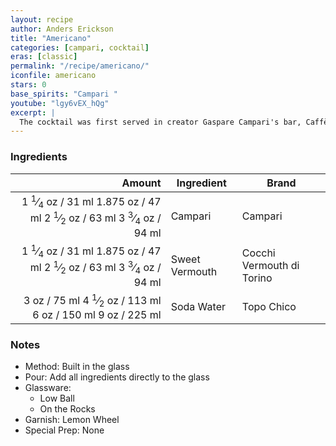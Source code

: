 ```yaml
---
layout: recipe
author: Anders Erickson
title: "Americano"
categories: [campari, cocktail]
eras: [classic]
permalink: "/recipe/americano/"
iconfile: americano
stars: 0
base_spirits: "Campari "
youtube: "lgy6vEX_hQg"
excerpt: |
  The cocktail was first served in creator Gaspare Campari's bar, Caffè Campari in Milan, in the 1860s, an American man, who was under the impression that Campari was a long drink, ordered it, hated it, and said it would be better served iced and fizzy. He ordered a Campari and soda which became too bitter; after a few iterations he and the esteemed bartender decided on Vermouth as the perfect blend. It is the direct descendant of the "Milano-Torino" which consisted of Campari, the bitter liqueur from Milan (Milano) and Punt e Mes, the vermouth from Turin (Torino) but lacked soda water. This drink was itself a descendant of the "Torino-Milano", a concoction consisting of equal parts Campari and Amaro Cora.
---
```


### Ingredients

|  Amount | Ingredient     | Brand                     |
| ------: | -------------- | ------------------------- |
| <span class="onex active">1 <sup>1</sup>&frasl;<sub>4</sub> oz  / 31 ml</span> <span class="onehalfx">1.875 oz  / 47 ml</span> <span class="twox">2 <sup>1</sup>&frasl;<sub>2</sub> oz  / 63 ml</span> <span class="threex">3 <sup>3</sup>&frasl;<sub>4</sub> oz  / 94 ml</span>| Campari        | Campari                   |
| <span class="onex active">1 <sup>1</sup>&frasl;<sub>4</sub> oz  / 31 ml</span> <span class="onehalfx">1.875 oz  / 47 ml</span> <span class="twox">2 <sup>1</sup>&frasl;<sub>2</sub> oz  / 63 ml</span> <span class="threex">3 <sup>3</sup>&frasl;<sub>4</sub> oz  / 94 ml</span>| Sweet Vermouth | Cocchi Vermouth di Torino |
|    <span class="onex active">3 oz  / 75 ml</span> <span class="onehalfx">4 <sup>1</sup>&frasl;<sub>2</sub> oz  / 113 ml</span> <span class="twox">6 oz  / 150 ml</span> <span class="threex">9 oz  / 225 ml</span>| Soda Water     | Topo Chico                |

### Notes

- Method: Built in the glass
- Pour: Add all ingredients directly to the glass
- Glassware:
  - Low Ball
  - On the Rocks
- Garnish: Lemon Wheel
- Special Prep: None

    
<script type="application/ld+json">
{
  "@context": "https://schema.org",
  "@type": "Recipe",
  "author": {
    "@type": "Person",
    "name": "{{ page.author }}"
    },
  "description": "{{ page.excerpt | strip_html | replace: '"', "'" }}",
  "recipeIngredient": [
  "1.25 oz Campari ",
  "1.25 oz Sweet Vermouth",
  " 3 oz Soda Water"
    ],
  "name": "{{ page.title }}",
  "recipeInstructions": [
    {
      "@type": "HowToStep",
      "text": "- Method: Built in the glass"
    },
    {
      "@type": "HowToStep",
      "text": "- Pour: Add all ingredients directly to the glass"
    },
    {
      "@type": "HowToStep",
      "text": "- Glassware:"
    },
    {
      "@type": "HowToStep",
      "text": "  - Low Ball"
    },
    {
      "@type": "HowToStep",
      "text": "  - On the Rocks"
    },
    {
      "@type": "HowToStep",
      "text": "- Garnish: Lemon Wheel"
    },
    {
      "@type": "HowToStep",
      "text": "- Special Prep: None"
    }
    ],
  "recipeYield": "1 cocktail",
  "recipeCategory": "cocktail",
  {%- if page.stars and site.data.ratings[page.iconfile].ratings -%}"aggregateRating": "{%- include stars_metadata.html %} out of 5",{%- endif -%}
  "recipeCuisine": "global",
  "prepTime": "PT20M",
  "cookTime": "PT15S",
  "keywords": "{{ page.title }}, cocktail, {{ page.eras }}, {%- include category_metadata.html -%}, {%- include spirits_metadata.html -%}"
}
</script>

    
